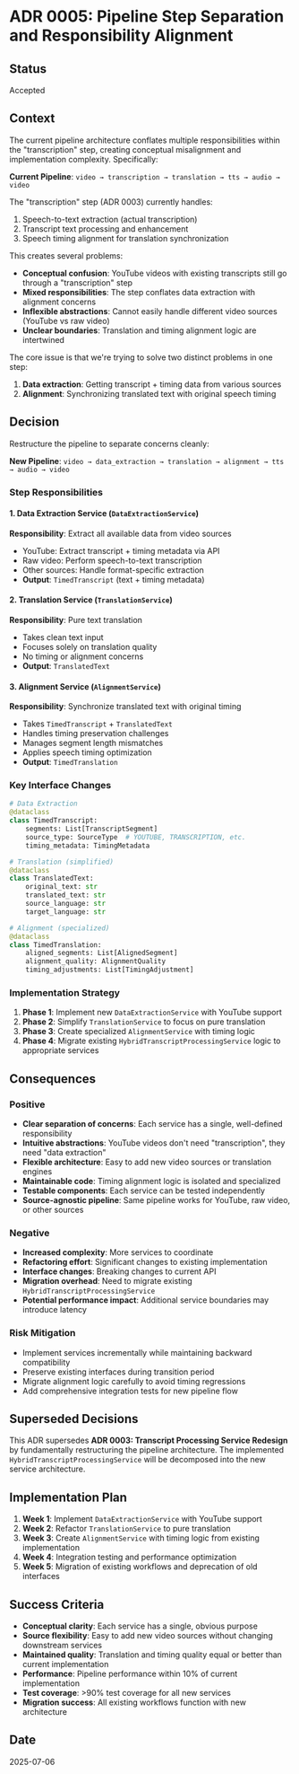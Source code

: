 # ADR 0005: Pipeline Step Separation and Responsibility Alignment

## Status
Accepted

## Context
The current pipeline architecture conflates multiple responsibilities within the "transcription" step, creating conceptual misalignment and implementation complexity. Specifically:

**Current Pipeline**: `video → transcription → translation → tts → audio → video`

The "transcription" step (ADR 0003) currently handles:
1. Speech-to-text extraction (actual transcription)
2. Transcript text processing and enhancement
3. Speech timing alignment for translation synchronization

This creates several problems:
- **Conceptual confusion**: YouTube videos with existing transcripts still go through a "transcription" step
- **Mixed responsibilities**: The step conflates data extraction with alignment concerns
- **Inflexible abstractions**: Cannot easily handle different video sources (YouTube vs raw video)
- **Unclear boundaries**: Translation and timing alignment logic are intertwined

The core issue is that we're trying to solve two distinct problems in one step:
1. **Data extraction**: Getting transcript + timing data from various sources
2. **Alignment**: Synchronizing translated text with original speech timing

## Decision
Restructure the pipeline to separate concerns cleanly:

**New Pipeline**: `video → data_extraction → translation → alignment → tts → audio → video`

### Step Responsibilities

#### 1. Data Extraction Service (`DataExtractionService`)
**Responsibility**: Extract all available data from video sources
- YouTube: Extract transcript + timing metadata via API
- Raw video: Perform speech-to-text transcription
- Other sources: Handle format-specific extraction
- **Output**: `TimedTranscript` (text + timing metadata)

#### 2. Translation Service (`TranslationService`)
**Responsibility**: Pure text translation
- Takes clean text input
- Focuses solely on translation quality
- No timing or alignment concerns
- **Output**: `TranslatedText`

#### 3. Alignment Service (`AlignmentService`)
**Responsibility**: Synchronize translated text with original timing
- Takes `TimedTranscript` + `TranslatedText`
- Handles timing preservation challenges
- Manages segment length mismatches
- Applies speech timing optimization
- **Output**: `TimedTranslation`

### Key Interface Changes

```python
# Data Extraction
@dataclass
class TimedTranscript:
    segments: List[TranscriptSegment]
    source_type: SourceType  # YOUTUBE, TRANSCRIPTION, etc.
    timing_metadata: TimingMetadata

# Translation (simplified)
@dataclass
class TranslatedText:
    original_text: str
    translated_text: str
    source_language: str
    target_language: str

# Alignment (specialized)
@dataclass
class TimedTranslation:
    aligned_segments: List[AlignedSegment]
    alignment_quality: AlignmentQuality
    timing_adjustments: List[TimingAdjustment]
```

### Implementation Strategy
1. **Phase 1**: Implement new `DataExtractionService` with YouTube support
2. **Phase 2**: Simplify `TranslationService` to focus on pure translation
3. **Phase 3**: Create specialized `AlignmentService` with timing logic
4. **Phase 4**: Migrate existing `HybridTranscriptProcessingService` logic to appropriate services

## Consequences

### Positive
- **Clear separation of concerns**: Each service has a single, well-defined responsibility
- **Intuitive abstractions**: YouTube videos don't need "transcription", they need "data extraction"
- **Flexible architecture**: Easy to add new video sources or translation engines
- **Maintainable code**: Timing alignment logic is isolated and specialized
- **Testable components**: Each service can be tested independently
- **Source-agnostic pipeline**: Same pipeline works for YouTube, raw video, or other sources

### Negative
- **Increased complexity**: More services to coordinate
- **Refactoring effort**: Significant changes to existing implementation
- **Interface changes**: Breaking changes to current API
- **Migration overhead**: Need to migrate existing `HybridTranscriptProcessingService`
- **Potential performance impact**: Additional service boundaries may introduce latency

### Risk Mitigation
- Implement services incrementally while maintaining backward compatibility
- Preserve existing interfaces during transition period
- Migrate alignment logic carefully to avoid timing regressions
- Add comprehensive integration tests for new pipeline flow

## Superseded Decisions
This ADR supersedes **ADR 0003: Transcript Processing Service Redesign** by fundamentally restructuring the pipeline architecture. The implemented `HybridTranscriptProcessingService` will be decomposed into the new service architecture.

## Implementation Plan
1. **Week 1**: Implement `DataExtractionService` with YouTube support
2. **Week 2**: Refactor `TranslationService` to pure translation
3. **Week 3**: Create `AlignmentService` with timing logic from existing implementation
4. **Week 4**: Integration testing and performance optimization
5. **Week 5**: Migration of existing workflows and deprecation of old interfaces

## Success Criteria
- **Conceptual clarity**: Each service has a single, obvious purpose
- **Source flexibility**: Easy to add new video sources without changing downstream services
- **Maintained quality**: Translation and timing quality equal or better than current implementation
- **Performance**: Pipeline performance within 10% of current implementation
- **Test coverage**: >90% test coverage for all new services
- **Migration success**: All existing workflows function with new architecture

## Date
2025-07-06